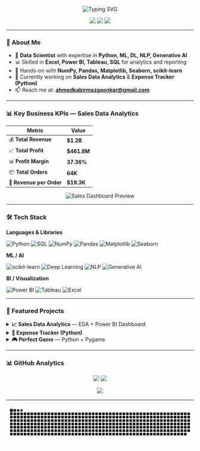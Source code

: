 <!-- Profile Header -->
<p align="center">
  <img src="https://readme-typing-svg.herokuapp.com?size=28&duration=3500&pause=800&color=36BCF7&center=true&vCenter=true&width=850&lines=Hi+%F0%9F%91%8B%2C+I'm+Kabir+Mazgaonkar;Data+Scientist+%7C+ML+++DL+++NLP+++Generative+AI;Pythonist+who+loves+clean+data+%26+clear+insights" alt="Typing SVG" />
</p>

<p align="center">
  <a href="mailto:ahmedkabirmazgaonkar@gmail.com"><img src="https://img.shields.io/badge/Email-Contact-36BCF7?style=for-the-badge&logo=gmail&logoColor=white" /></a>
  <a href="https://www.linkedin.com/in/ahmedkabirmazgaonkar" target="_blank"><img src="https://img.shields.io/badge/LinkedIn-Connect-0A66C2?style=for-the-badge&logo=linkedin&logoColor=white" /></a>
  <img src="https://komarev.com/ghpvc/?username=Ahmed-kabir-muntazir-mazgaonkar&style=for-the-badge&label=Profile+Views" />
</p>

---

### 🚀 About Me
- 🧠 **Data Scientist** with expertise in **Python, ML, DL, NLP, Generative AI**
- 📊 Skilled in **Excel, Power BI, Tableau, SQL** for analytics and reporting
- 🧰 Hands-on with **NumPy, Pandas, Matplotlib, Seaborn, scikit-learn**
- 🔭 Currently working on **Sales Data Analytics** & **Expense Tracker (Python)**
- 📫 Reach me at: **ahmedkabirmazgaonkar@gmail.com**

---

### 📊 Key Business KPIs — Sales Data Analytics

| Metric               | Value      |
|----------------------|------------|
| 💰 **Total Revenue**     | **$1.2B**  |
| 📈 **Total Profit**      | **$461.8M** |
| 📊 **Profit Margin**     | **37.36%** |
| 📦 **Total Orders**      | **64K**    |
| 🛒 **Revenue per Order** | **$19.3K** |

<p align="center">
  <img src="assets/sales_dashboard.png" alt="Sales Dashboard Preview" width="800"/>
</p>

---

### 🛠️ Tech Stack

**Languages & Libraries**
  
![Python](https://img.shields.io/badge/Python-3776AB?logo=python&logoColor=white)
![SQL](https://img.shields.io/badge/SQL-025E8C?logo=postgresql&logoColor=white)
![NumPy](https://img.shields.io/badge/NumPy-013243?logo=numpy&logoColor=white)
![Pandas](https://img.shields.io/badge/Pandas-150458?logo=pandas&logoColor=white)
![Matplotlib](https://img.shields.io/badge/Matplotlib-11557c)
![Seaborn](https://img.shields.io/badge/Seaborn-4EABCF)

**ML / AI**

![scikit-learn](https://img.shields.io/badge/scikit--learn-F7931E?logo=scikitlearn&logoColor=white)
![Deep Learning](https://img.shields.io/badge/Deep%20Learning-FF6F00)
![NLP](https://img.shields.io/badge/NLP-8E44AD)
![Generative AI](https://img.shields.io/badge/Generative%20AI-1abc9c)

**BI / Visualization**

![Power BI](https://img.shields.io/badge/Power%20BI-F2C811?logo=powerbi&logoColor=black)
![Tableau](https://img.shields.io/badge/Tableau-E97627?logo=tableau&logoColor=white)
![Excel](https://img.shields.io/badge/Excel-217346?logo=microsoft-excel&logoColor=white)

---

### 📂 Featured Projects

<details>
<summary><b>📈 Sales Data Analytics</b> — EDA + Power BI Dashboard</summary>

- Cleaned & transformed regional sales data  
- Performed **EDA** to find seasonality and profit trends  
- Built **Power BI** dashboard for KPIs and insights  

</details>

<details>
<summary><b>💸 Expense Tracker (Python)</b></summary>

- Track income & expenses with category-based summaries  
- Generate monthly reports & visualize spending patterns  

</details>

<details>
<summary><b>🎮 Perfect Game</b> — Python + Pygame</summary>

- Arcade shooter game with modular design  
- Implemented collision detection & scoring system  

</details>

---

### 📊 GitHub Analytics

<p align="center">
  <img height="170" src="https://github-readme-stats.vercel.app/api?username=Ahmed-kabir-muntazir-mazgaonkar&show_icons=true&theme=transparent&rank_icon=github" />
  <img height="170" src="https://github-readme-stats.vercel.app/api/top-langs/?username=Ahmed-kabir-muntazir-mazgaonkar&layout=compact&theme=transparent" />
</p>

<p align="center">
  <img height="170" src="https://streak-stats.demolab.com?user=Ahmed-kabir-muntazir-mazgaonkar&theme=transparent" />
</p>

---

<p align="center">
  <img src="https://raw.githubusercontent.com/platane/snk/output/github-contribution-grid-snake.svg" alt="snake animation" />
</p>

